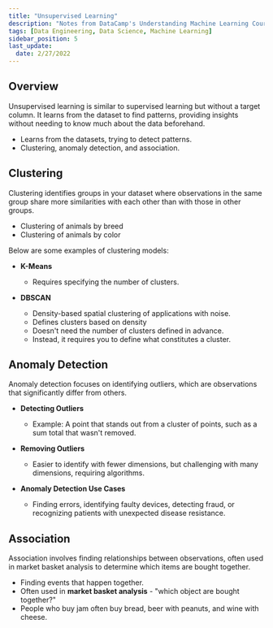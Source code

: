 ```yaml
---
title: "Unsupervised Learning"
description: "Notes from DataCamp's Understanding Machine Learning Course"
tags: [Data Engineering, Data Science, Machine Learning]
sidebar_position: 5
last_update:
  date: 2/27/2022
---
```



## Overview

Unsupervised learning is similar to supervised learning but without a target column. It learns from the dataset to find patterns, providing insights without needing to know much about the data beforehand.

  - Learns from the datasets, trying to detect patterns.
  - Clustering, anomaly detection, and association.

## Clustering

Clustering identifies groups in your dataset where observations in the same group share more similarities with each other than with those in other groups.

- Clustering of animals by breed
- Clustering of animals by color

Below are some examples of clustering models: 

- **K-Means**
    
    - Requires specifying the number of clusters.
    
- **DBSCAN**
    
    - Density-based spatial clustering of applications with noise.
    - Defines clusters based on density
    - Doesn't need the number of clusters defined in advance.
    - Instead, it requires you to define what constitutes a cluster.

## Anomaly Detection

Anomaly detection focuses on identifying outliers, which are observations that significantly differ from others.

- **Detecting Outliers**
  - Example: A point that stands out from a cluster of points, such as a sum total that wasn't removed.

- **Removing Outliers**
  - Easier to identify with fewer dimensions, but challenging with many dimensions, requiring algorithms.

- **Anomaly Detection Use Cases**
  - Finding errors, identifying faulty devices, detecting fraud, or recognizing patients with unexpected disease resistance.

## Association

Association involves finding relationships between observations, often used in market basket analysis to determine which items are bought together.

- Finding events that happen together.
- Often used in **market basket analysis** - "which object are bought together?"
- People who buy jam often buy bread, beer with peanuts, and wine with cheese.